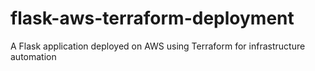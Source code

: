 # flask-aws-terraform-deployment
A Flask application deployed on AWS using Terraform for infrastructure automation
